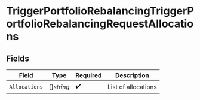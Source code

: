 # TriggerPortfolioRebalancingTriggerPortfolioRebalancingRequestAllocations


## Fields

| Field               | Type                | Required            | Description         |
| ------------------- | ------------------- | ------------------- | ------------------- |
| `Allocations`       | []*string*          | :heavy_check_mark:  | List of allocations |